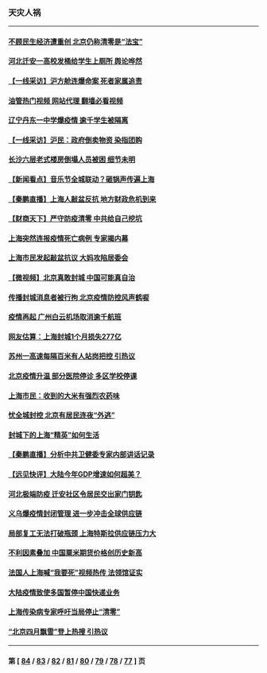 ### 天灾人祸
---
#### [不顾民生经济遭重创 北京仍称清零是“法宝”](../../pages/ncid280/n13723265.md?04292045) 
#### [河北迁安一高校发桶给学生上厕所 舆论哗然](../../pages/ncid280/n13723204.md?04292045) 
#### [【一线采访】沪方舱连爆命案 死者家属追责](../../pages/ncid280/n13722483.md?04292045) 
#### [油管热门视频 网站代理 翻墙必看视频](http://209.222.30.114:81/youtube.html?04292045)
#### [辽宁丹东一中学爆疫情 逾千学生被隔离](../../pages/ncid280/n13723157.md?04292045) 
#### [【一线采访】沪民：政府倒卖物资 染指团购](../../pages/ncid280/n13721840.md?04292045) 
#### [长沙六层老式楼房倒塌人员被困 细节未明](../../pages/ncid280/n13723164.md?04292045) 
#### [【新闻看点】音乐节全城联动？砸锅声传遍上海](../../pages/ncid280/n13722662.md?04292045) 
#### [【秦鹏直播】上海人敲盆反抗 地方财政危机到来](../../pages/ncid280/n13722844.md?04292045) 
#### [【财商天下】严守防疫清零 中共给自己挖坑](../../pages/ncid280/n13722723.md?04292045) 
#### [上海突然连报疫情死亡病例 专家揭内幕](../../pages/ncid280/n13722697.md?04292045) 
#### [上海市民发起敲盆抗议 大妈攻陷居委会](../../pages/ncid280/n13722764.md?04292045) 
#### [【微视频】北京真敢封城 中国可能真自治](../../pages/ncid280/n13722598.md?04292045) 
#### [传播封城消息者被行拘 北京疫情防控风声鹤唳](../../pages/ncid280/n13722443.md?04292045) 
#### [疫情再起 广州白云机场取消逾千航班](../../pages/ncid280/n13722358.md?04292045) 
#### [网友估算：上海封城1个月损失277亿](../../pages/ncid280/n13722363.md?04292045) 
#### [苏州一高速每隔百米有人站岗把控 引热议](../../pages/ncid280/n13722321.md?04292045) 
#### [北京疫情升温 部分医院停诊 多区学校停课](../../pages/ncid280/n13722219.md?04292045) 
#### [上海市民：收到的大米有强烈农药味](../../pages/ncid280/n13722156.md?04292045) 
#### [忧全城封控 北京有居民连夜“外逃”](../../pages/ncid280/n13722117.md?04292045) 
#### [封城下的上海“精英”如何生活](../../pages/ncid280/n13722094.md?04292045) 
#### [【秦鹏直播】分析中共卫健委专家内部讲话记录](../../pages/ncid280/n13722036.md?04292045) 
#### [【远见快评】大陆今年GDP增速如何超美？](../../pages/ncid280/n13721895.md?04292045) 
#### [河北极端防疫 迁安社区令居民交出家门钥匙](../../pages/ncid280/n13721969.md?04292045) 
#### [义乌爆疫情封闭管理 进一步冲击全球供应链](../../pages/ncid280/n13721924.md?04292045) 
#### [局部复工无法打破瓶颈 上海特斯拉供应链压力大](../../pages/ncid280/n13721889.md?04292045) 
#### [不利因素叠加 中国粟米期货价格创历史新高](../../pages/ncid280/n13721886.md?04292045) 
#### [法国人上海喊“我要死”视频热传 法领馆证实](../../pages/ncid280/n13721899.md?04292045) 
#### [大陆疫情致使多国暂停中国快递业务](../../pages/ncid280/n13721857.md?04292045) 
#### [上海传染病专家呼吁当局停止“清零”](../../pages/ncid280/n13721825.md?04292045) 
#### [“北京四月飘雪”登上热搜 引热议](../../pages/ncid280/n13721703.md?04292045) 

---
#### 第 [ [84](./84.md?04292045) / [83](./83.md?04292045) / [82](./82.md?04292045) / [81](./81.md?04292045) / [80](./80.md?04292045) / [79](./79.md?04292045) / [78](./78.md?04292045) / [77](./77.md?04292045) ] 页
